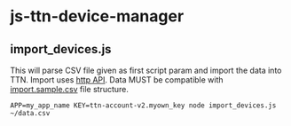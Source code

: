# js-ttn-device-manager

## import_devices.js

This will parse CSV file given as first script param and import the data into TTN.
Import uses [http API](https://www.thethingsnetwork.org/docs/applications/manager/api.html).
Data MUST be compatible with [import.sample.csv](./data_samples/import.sample.csv) file structure.

```
APP=my_app_name KEY=ttn-account-v2.myown_key node import_devices.js ~/data.csv
```
